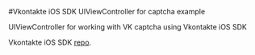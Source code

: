 #Vkontakte iOS SDK UIViewController for captcha example

UIViewController for working with VK captcha using Vkontakte iOS SDK

Vkontakte iOS SDK [repo](https://github.com/AndrewShmig/Vkontakte-iOS-SDK-LV).


